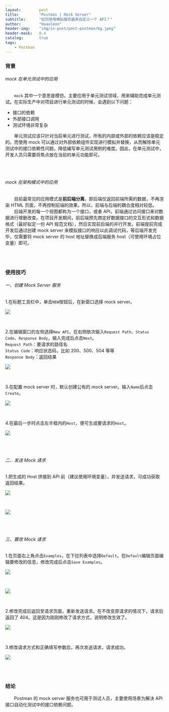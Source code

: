 ```yaml
---
layout:        post
title:         "Postman | Mock Server"
subtitle:      "如何使用模拟服务器来自定义一个 API？"
author:        "Haauleon"
header-img:    "img/in-post/post-postman/bg.jpeg"
header-mask:   0.4
catalog:       true
tags:
    - Postman
---
```


### 背景
###### mock 在单元测试中的应用
&emsp;&emsp;`mock` 其中一个意思是模仿。主要应用于单元测试领域，用来辅助完成单元测试。在实际生产中对项目进行单元测试的时候，会遇到以下问题：      
* 接口的依赖     
* 外部接口调用    
* 测试环境非常复杂     

&emsp;&emsp;单元测试应该只针对当前单元进行测试，所有的内部或外部的依赖应该是稳定的。而使用 mock 可以通过对外部依赖组件实现进行模拟并替换，从而解除单元测试中的接口依赖性问题，降低编写单元测试用例的难度。因此，在单元测试中，开发人员只需要将焦点放在当前的单元功能即可。

<br><br>

###### mock 在架构模式中的应用
&emsp;&emsp;目前最常见的应用模式是**前后端分离**，即后端仅返回前端所需的数据，不再渲染 HTML 页面，不再控制前端的效果。所以，前端与后端的耦合度相对较低。       
&emsp;&emsp;后端开发的每一个视图都称为一个接口，或者 API，前端通过访问接口来对数据进行增删改查。在项目开发期间，前后端预先商定好数据接口的交互形式和数据格式（最好拟定一份 API 规范文档），然后实现前后端的并行开发。前端提前完成开发后通过创建 mock server 来模拟接口的响应以此调试代码，等后端开发完毕，仅需要将 mock server 的 host 地址替换成后端服务 host（可使用环境占位变量）即可。     

<br><br>

### 使用技巧
###### 一、创建 Mock Server 服务
1.在标题工具栏中，单击`NEW`按钮后，在新窗口选择 mock server。         

![](\img\in-post\post-postman\2021-04-12-postman-mock-1.jpg)      

<br>

2.在编辑窗口的左侧选择`New API`，在右侧依次输入`Request Path`、`Status Code`、`Response Body`，输入完成后点击`Next`。          
`Request Path`：要请求的路径名           
`Status Code`：响应状态码，比如 200、500、504 等等                   
`Response Body`：返回结果     

![](\img\in-post\post-postman\2021-04-12-postman-mock-2.jpg)       

<br>

3.在配置 mock server 时，默认创建公有的 mock server。输入`Name`后点击`Create`。           

![](\img\in-post\post-postman\2021-04-12-postman-mock-3.jpg)        

<br>

4.在最后一步时点击左半框内的`Host`，便可生成要请求的`Host`。          

![](\img\in-post\post-postman\2021-04-12-postman-mock-4.jpg)            

<br><br>

###### 二、发送 Mock 请求
1.把生成的 Host 拼接到 API 前（建议使用环境变量），并发送请求，可成功获取返回结果。        

![](\img\in-post\post-postman\2021-04-12-postman-mock-5.jpg)           

<br>

![](\img\in-post\post-postman\2021-04-12-postman-mock-6.jpg)       

<br><br>

###### 三、篡改 Mock 请求    
1.在页面右上角点击`Examples`，在下拉列表中选择`Default`。在`Default`编辑页面编辑要修改的信息，修改完成后点击`Save Examples`。          

![](\img\in-post\post-postman\2021-04-12-postman-mock-7.jpg)             

<br>

![](\img\in-post\post-postman\2021-04-12-postman-mock-8.jpg)              

<br>

2.修改完成后返回至请求页面，重新发送请求。在不改变原请求的情况下，请求后返回了 404。这是因为刚刚修改了请求方式，说明修改生效了。        

![](\img\in-post\post-postman\2021-04-12-postman-mock-9.jpg)           

<br>

3.修改请求方式和正确填写参数后，再次发送请求，请求成功。         

![](\img\in-post\post-postman\2021-04-12-postman-mock-10.jpg)              

<br><br>

### 结论
&emsp;&emsp;Postman 的 mock server 服务也可用于测试人员，主要使用场景为解决 API 接口自动化测试中的接口依赖问题。